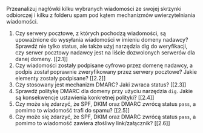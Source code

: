 Przeanalizuj nagłówki kilku wybranych wiadomości ze swojej skrzynki odbiorczej i kilku z folderu spam pod kątem mechanizmów uwierzytelniania wiadomości.

1. Czy serwery pocztowe, z których pochodzą wiadomości, są upoważnione do wysyłania wiadomości w imieniu domeny nadawcy? Sprawdź nie tylko status, ale także użyj narzędzia dig do weryfikacji, czy serwer pocztowy nadawcy jest na liście dozwolonych serwerów dla danej domeny.
    [[2.1]]
2. Czy wiadomości zostały podpisane cyfrowo przez domenę nadawcy, a podpis został poprawnie zweryfikowany przez serwery pocztowe? Jakie elementy zostały podpisane?
    [[2.2]]
3. Czy stosowany jest mechanizm DMARC? Jaki zwraca status?
    [[2.3]]
4. Sprawdź politykę DMARC dla domeny przy użyciu narzędzia `dig`. Jakie są konsekwencje ustawienia konkretnej polityki?
    [[2.4]]
5. Czy może się zdarzyć, że SPF, DKIM oraz DMARC zwrócą status `pass`, a pomimo to wiadomość trafi do spamu?
    [[2.5]]
6. Czy może się zdarzyć, że SPF, DKIM oraz DMARC zwrócą status `pass`, a pomimo to wiadomość zawiera złośliwy link/załącznik?
	[[2.6]]
